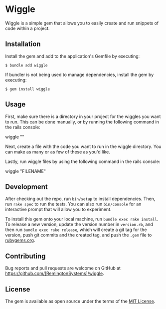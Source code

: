 # Wiggle

Wiggle is a simple gem that allows you to easily create and run snippets of code within a project.

## Installation

Install the gem and add to the application's Gemfile by executing:

    $ bundle add wiggle

If bundler is not being used to manage dependencies, install the gem by executing:

    $ gem install wiggle

## Usage

First, make sure there is a directory in your project for the wiggles you want to run. This can be done manually, or by running the following command in the rails console:

wiggle ""

Next, create a file with the code you want to run in the wiggle directory. You can make as many or as few of these as you'd like.

Lastly, run wiggle files by using the following command in the rails console:

wiggle "FILENAME"

## Development

After checking out the repo, run `bin/setup` to install dependencies. Then, run `rake spec` to run the tests. You can also run `bin/console` for an interactive prompt that will allow you to experiment.

To install this gem onto your local machine, run `bundle exec rake install`. To release a new version, update the version number in `version.rb`, and then run `bundle exec rake release`, which will create a git tag for the version, push git commits and the created tag, and push the `.gem` file to [rubygems.org](https://rubygems.org).

## Contributing

Bug reports and pull requests are welcome on GitHub at https://github.com/[RemingtonSystems]/wiggle.

## License

The gem is available as open source under the terms of the [MIT License](https://opensource.org/licenses/MIT).
